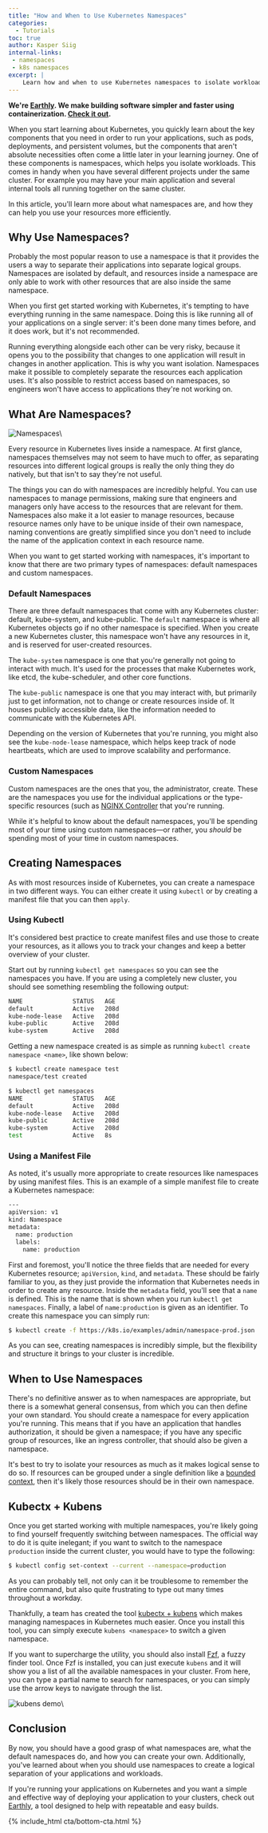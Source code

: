 ```yaml
---
title: "How and When to Use Kubernetes Namespaces"
categories:
  - Tutorials
toc: true
author: Kasper Siig
internal-links:
 - namespaces
 - k8s namespaces
excerpt: |
    Learn how and when to use Kubernetes namespaces to isolate workloads and manage resources more efficiently in your Kubernetes cluster. Discover the benefits of namespaces and how to create and manage them effectively.
---
```

**We're [Earthly](https://earthly.dev/). We make building software simpler and faster using containerization. [Check it out](/).**

When you start learning about Kubernetes, you quickly learn about the key components that you need in order to run your applications, such as pods, deployments, and persistent volumes, but the components that aren't absolute necessities often come a little later in your learning journey. One of these components is namespaces, which helps you isolate workloads. This comes in handy when you have several different projects under the same cluster. For example you may have your main application and several internal tools all running together on the same cluster.

In this article, you'll learn more about what namespaces are, and how they can help you use your resources more efficiently.

## Why Use Namespaces?

Probably the most popular reason to use a namespace is that it provides the users a way to separate their applications into separate logical groups. Namespaces are isolated by default, and resources inside a namespace are only able to work with other resources that are also inside the same namespace.

When you first get started working with Kubernetes, it's tempting to have everything running in the same namespace. Doing this is like running all of your applications on a single server: it's been done many times before, and it does work, but it's not recommended.

Running everything alongside each other can be very risky, because it opens you to the possibility that changes to one application will result in changes in another application. This is why you want isolation. Namespaces make it possible to completely separate the resources each application uses. It's also possible to restrict access based on namespaces, so engineers won't have access to applications they're not working on.

## What Are Namespaces?

![Namespaces]({{site.images}}{{page.slug}}/namespaces.png)\

Every resource in Kubernetes lives inside a namespace. At first glance, namespaces themselves may not seem to have much to offer, as separating resources into different logical groups is really the only thing they do natively, but that isn't to say they're not useful.

The things you can do with namespaces are incredibly helpful. You can use namespaces to manage permissions, making sure that engineers and managers only have access to the resources that are relevant for them. Namespaces also make it a lot easier to manage resources, because resource names only have to be unique inside of their own namespace, naming conventions are greatly simplified since you don't need to include the name of the application context in each resource name.

When you want to get started working with namespaces, it's important to know that there are two primary types of namespaces: default namespaces and custom namespaces.

### Default Namespaces

There are three default namespaces that come with any Kubernetes cluster: default, kube-system, and kube-public. The `default` namespace is where all Kubernetes objects go if no other namespace is specified. When you create a new Kubernetes cluster, this namespace won't have any resources in it, and is reserved for user-created resources.

The `kube-system` namespace is one that you're generally not going to interact with much. It's used for the processes that make Kubernetes work, like etcd, the kube-scheduler, and other core functions.

The `kube-public` namespace is one that you may interact with, but primarily just to get information, not to change or create resources inside of. It houses publicly accessible data, like the information needed to communicate with the Kubernetes API.

Depending on the version of Kubernetes that you're running, you might also see the `kube-node-lease` namespace, which helps keep track of node heartbeats, which are used to improve scalability and performance.

### Custom Namespaces

Custom namespaces are the ones that you, the administrator, create. These are the namespaces you use for the individual applications or the type-specific resources (such as [NGINX Controller](https://kubernetes.github.io/ingress-nginx/) that you're running.

While it's helpful to know about the default namespaces, you'll be spending most of your time using custom namespaces—or rather, you *should* be spending most of your time in custom namespaces.

## Creating Namespaces

As with most resources inside of Kubernetes, you can create a namespace in two different ways. You can either create it using `kubectl` or by creating a manifest file that you can then `apply`.

### Using Kubectl

It's considered best practice to create manifest files and use those to create your resources, as it allows you to track your changes and keep a better overview of your cluster.

Start out by running `kubectl get namespaces` so you can see the namespaces you have. If you are using a completely new cluster, you should see something resembling the following output:

~~~{.bash caption=">_"}
NAME              STATUS   AGE
default           Active   208d
kube-node-lease   Active   208d
kube-public       Active   208d
kube-system       Active   208d
~~~

Getting a new namespace created is as simple as running `kubectl create namespace <name>`, like shown below:

~~~{.bash caption=">_"}
$ kubectl create namespace test
namespace/test created

$ kubectl get namespaces
NAME              STATUS   AGE
default           Active   208d
kube-node-lease   Active   208d
kube-public       Active   208d
kube-system       Active   208d
test              Active   8s
~~~

### Using a Manifest File

As noted, it's usually more appropriate to create resources like namespaces by using manifest files. This is an example of a simple manifest file to create a Kubernetes namespace:

~~~{.bash caption=">_"}
---
apiVersion: v1
kind: Namespace
metadata:
  name: production
  labels:
    name: production
~~~

First and foremost, you'll notice the three fields that are needed for every Kubernetes resource; `apiVersion`, `kind`, and `metadata`. These should be fairly familiar to you, as they just provide the information that Kubernetes needs in order to create any resource. Inside the `metadata` field, you'll see that a `name` is defined. This is the name that is shown when you run `kubectl get namespaces`. Finally, a label of `name:production` is given as an identifier. To create this namespace you can simply run:

~~~{.bash caption=">_"}
$ kubectl create -f https://k8s.io/examples/admin/namespace-prod.json
~~~

As you can see, creating namespaces is incredibly simple, but the flexibility and structure it brings to your cluster is incredible.

## When to Use Namespaces

There's no definitive answer as to when namespaces are appropriate, but there is a somewhat general consensus, from which you can then define your own standard. You should create a namespace for every application you're running. This means that if you have an application that handles authorization, it should be given a namespace; if you have any specific group of resources, like an ingress controller, that should also be given a namespace.

It's best to try to isolate your resources as much as it makes logical sense to do so. If resources can be grouped under a single definition like a [bounded context](https://martinfowler.com/bliki/BoundedContext.html), then it's likely those resources should be in their own namespace.

## Kubectx + Kubens

Once you get started working with multiple namespaces, you're likely going to find yourself frequently switching between namespaces. The official way to do it is quite inelegant; if you want to switch to the namespace `production` inside the current cluster, you would have to type the following:

~~~{.bash caption=">_"}
$ kubectl config set-context --current --namespace=production
~~~

As you can probably tell, not only can it be troublesome to remember the entire command, but also quite frustrating to type out many times throughout a workday.

Thankfully, a team has created the tool [kubectx + kubens](https://github.com/ahmetb/kubectx) which makes managing namespaces in Kubernetes much easier. Once you install this tool, you can simply execute `kubens <namespace>` to switch a given namespace.

If you want to supercharge the utility, you should also install [Fzf](https://github.com/junegunn/fzf), a fuzzy finder tool. Once Fzf is installed, you can just execute `kubens` and it will show you a list of all the available namespaces in your cluster. From here, you can type a partial name to search for namespaces, or you can simply use the arrow keys to navigate through the list.

![kubens demo]({{site.images}}{{page.slug}}/bsfBcct.gif)\

## Conclusion

By now, you should have a good grasp of what namespaces are, what the default namespaces do, and how you can create your own. Additionally, you've learned about when you should use namespaces to create a logical separation of your applications and workloads.

If you're running your applications on Kubernetes and you want a simple and effective way of deploying your application to your clusters, check out [Earthly](https://earthly.dev/), a tool designed to help with repeatable and easy builds.

{% include_html cta/bottom-cta.html %}

